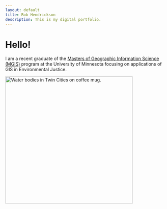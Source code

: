 ```yaml
---
layout: default
title: Rob Hendrickson
description: This is my digital portfolio.
---
```


# Hello!

I am a recent graduate of the [Masters of Geographic Information Science (MGIS)](https://cla.umn.edu/mgis/about/program-thats-map) program at the University of Minnesota focusing on applications of GIS in Environmental Justice.

<img src="https://rwhendrickson.github.io/Portfolio/figs/TC_Water_mug.jpg" alt="Water bodies in Twin Cities on coffee mug." width="400"/>
